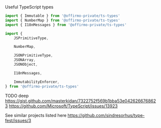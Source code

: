 Useful TypeScript types

```js
import { Immutable } from '@offirmo-private/ts-types'
import { NumberMap } from '@offirmo-private/ts-types'
import { I18nMessages } from '@offirmo-private/ts-types'

import {
	JSPrimitiveType,

	NumberMap,

	JSONPrimitiveType,
	JSONArray,
	JSONObject,

	I18nMessages,

	ImmutabilityEnforcer,
} from '@offirmo-private/ts-types'
```


TODO deep https://gist.github.com/masterkidan/7322752f569b1bba53e0426266768623
          https://github.com/Microsoft/TypeScript/issues/13923

See similar projects listed here https://github.com/sindresorhus/type-fest/issues/3
